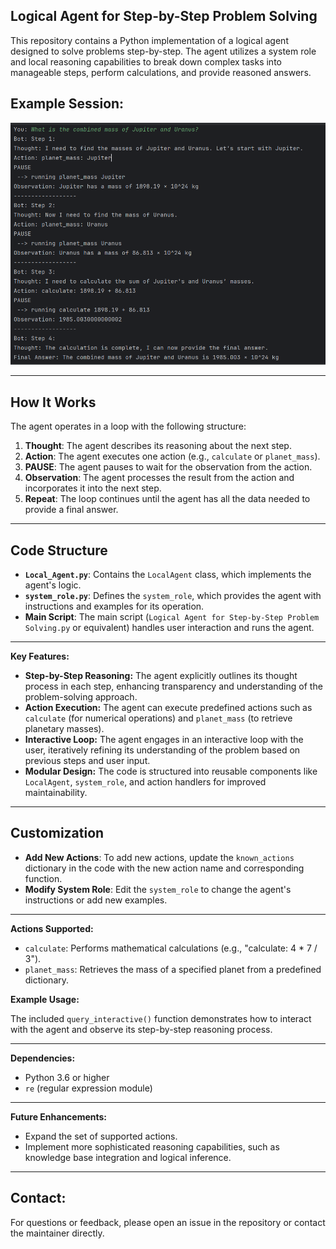 ## Logical Agent for Step-by-Step Problem Solving

This repository contains a Python implementation of a logical agent designed to solve problems step-by-step. The agent utilizes a system role and local reasoning capabilities to break down complex tasks into manageable steps, perform calculations, and provide reasoned answers.

## **Example Session:**

![img.png](img.png)

---

## **How It Works**

The agent operates in a loop with the following structure:

1. **Thought**: The agent describes its reasoning about the next step.
2. **Action**: The agent executes one action (e.g., `calculate` or `planet_mass`).
3. **PAUSE**: The agent pauses to wait for the observation from the action.
4. **Observation**: The agent processes the result from the action and incorporates it into the next step.
5. **Repeat**: The loop continues until the agent has all the data needed to provide a final answer.

---

## **Code Structure**

- **`Local_Agent.py`**: Contains the `LocalAgent` class, which implements the agent's logic.
- **`system_role.py`**: Defines the `system_role`, which provides the agent with instructions and examples for its operation.
- **Main Script**: The main script (`Logical Agent for Step-by-Step Problem Solving.py` or equivalent) handles user interaction and runs the agent.

---

**Key Features:**

* **Step-by-Step Reasoning:** The agent explicitly outlines its thought process in each step, enhancing transparency and understanding of the problem-solving approach.
* **Action Execution:**  The agent can execute predefined actions such as `calculate` (for numerical operations) and `planet_mass` (to retrieve planetary masses).
* **Interactive Loop:** The agent engages in an interactive loop with the user, iteratively refining its understanding of the problem based on previous steps and user input.
* **Modular Design:**  The code is structured into reusable components like `LocalAgent`, `system_role`, and action handlers for improved maintainability.

---

## **Customization**

- **Add New Actions**: To add new actions, update the `known_actions` dictionary in the code with the new action name and corresponding function.
- **Modify System Role**: Edit the `system_role` to change the agent's instructions or add new examples.

---

**Actions Supported:**

* `calculate`: Performs mathematical calculations (e.g., "calculate: 4 * 7 / 3").
* `planet_mass`: Retrieves the mass of a specified planet from a predefined dictionary.

**Example Usage:**

The included `query_interactive()` function demonstrates how to interact with the agent and observe its step-by-step reasoning process.

---

**Dependencies:**

* Python 3.6 or higher
* `re` (regular expression module)

---

**Future Enhancements:**

* Expand the set of supported actions.
* Implement more sophisticated reasoning capabilities, such as knowledge base integration and logical inference.

---

## **Contact:**

For questions or feedback, please open an issue in the repository or contact the maintainer directly.

